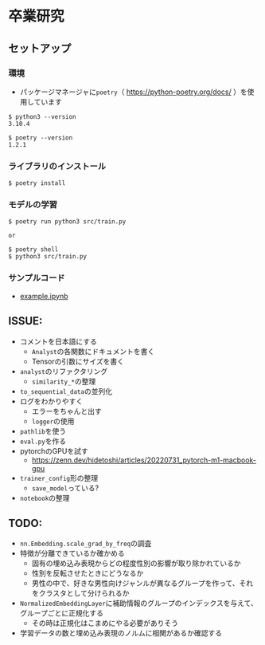# 卒業研究

## セットアップ

### 環境

- パッケージマネージャに`poetry`（ https://python-poetry.org/docs/ ）を使用しています

```
$ python3 --version
3.10.4

$ poetry --version
1.2.1
```

### ライブラリのインストール

```shell
$ poetry install
```

### モデルの学習

```shell
$ poetry run python3 src/train.py

or

$ poetry shell
$ python3 src/train.py
```

### サンプルコード

- [example.ipynb](/example.ipynb)

## ISSUE:

- コメントを日本語にする
    - `Analyst`の各関数にドキュメントを書く
    - Tensorの引数にサイズを書く
- `analyst`のリファクタリング
    - `similarity_*`の整理
- `to_sequential_data`の並列化
- ログをわかりやすく
    - エラーをちゃんと出す
    - `logger`の使用
- `pathlib`を使う
- `eval.py`を作る
- pytorchのGPUを試す
    - https://zenn.dev/hidetoshi/articles/20220731_pytorch-m1-macbook-gpu
- `trainer_config`形の整理
    - `save_model`っている?
- `notebook`の整理

## TODO:

- `nn.Embedding.scale_grad_by_freq`の調査
- 特徴が分離できているか確かめる
    - 固有の埋め込み表現からどの程度性別の影響が取り除かれているか
    - 性別を反転させたときにどうなるか
    - 男性の中で、好きな男性向けジャンルが異なるグループを作って、それをクラスタとして分けられるか
- `NormalizedEmbeddingLayer`に補助情報のグループのインデックスを与えて、グループごとに正規化する
    - その時は正規化はこまめにやる必要がありそう
- 学習データの数と埋め込み表現のノルムに相関があるか確認する

